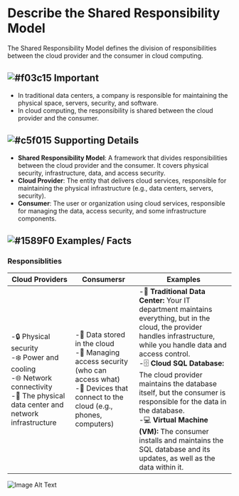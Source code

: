# Describe the Shared Responsibility Model  
The Shared Responsibility Model defines the division of responsibilities between the cloud provider and the consumer in cloud computing.  
## ![#f03c15](https://placehold.co/15x15/f03c15/f03c15.png) **Important**  
- In traditional data centers, a company is responsible for maintaining the physical space, servers, security, and software.  
- In cloud computing, the responsibility is shared between the cloud provider and the consumer.  

## ![#c5f015](https://placehold.co/15x15/c5f015/c5f015.png) **Supporting Details**  
- **Shared Responsibility Model**: A framework that divides responsibilities between the cloud provider and the consumer. It covers physical security, infrastructure, data, and access security.  
- **Cloud Provider**: The entity that delivers cloud services, responsible for maintaining the physical infrastructure (e.g., data centers, servers, security).  
- **Consumer**: The user or organization using cloud services, responsible for managing the data, access security, and some infrastructure components.  

## ![#1589F0](https://placehold.co/15x15/1589F0/1589F0.png) **Examples/ Facts**
### Responsiblities
| **Cloud Providers** | **Consumersr**| **Examples** |
|----------------------------------------|-----------------------------------|-------------|
| -🔒 Physical security <br> -❄️ Power and cooling <br> -🌐 Network connectivity <br> -🏢 The physical data center and network infrastructure | -📂 Data stored in the cloud <br> -🔑 Managing access security (who can access what) <br> -📱 Devices that connect to the cloud (e.g., phones, computers) <br>|-🏢 **Traditional Data Center:** Your IT department maintains everything, but in the cloud, the provider handles infrastructure, while you handle data and access control. <br> -🗄️ **Cloud SQL Database:** The cloud provider maintains the database itself, but the consumer is responsible for the data in the database. <br> -💻 **Virtual Machine (VM):** The consumer installs and maintains the SQL database and its updates, as well as the data within it. | 

![Image Alt Text](https://learn.microsoft.com/en-us/training/wwl-azure/describe-cloud-compute/media/shared-responsibility-b3829bfe.svg)

